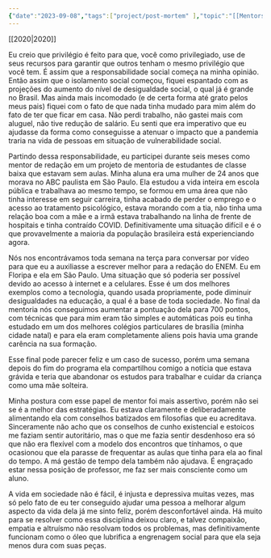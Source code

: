 ```yaml
---
{"date":"2023-09-08","tags":["project/post-mortem" ],"topic":"[[Mentorship]]","publish":true,"PassFrontmatter":true}
---
```


[[2020\|2020]]

Eu creio que privilégio é feito para que, você como privilegiado, use de seus recursos para garantir que outros tenham o mesmo privilégio que você tem. É assim que a responsabilidade social começa na minha opinião. Então assim que o isolamento social começou, fiquei espantado com as projeções do aumento do nível de desigualdade social, o qual já é grande no Brasil. Mas ainda mais incomodado (e de certa forma até grato pelos meus pais) fiquei com o fato de que nada tinha mudado para mim além do fato de ter que ficar em casa. Não perdi trabalho, não gastei mais com aluguel, não tive redução de salário. Eu senti que era imperativo que eu ajudasse da forma como conseguisse a atenuar o impacto que a pandemia traria na vida de pessoas em situação de vulnerabilidade social. 

Partindo dessa responsabilidade, eu participei durante seis meses como mentor de redação em um projeto de mentoria de estudantes de classe baixa que estavam sem aulas. Minha aluna era uma mulher de 24 anos que morava no ABC paulista em São Paulo. Ela estudou a vida inteira em escola pública e trabalhava ao mesmo tempo, se formou em uma área que não tinha interesse em seguir carreira, tinha acabado de perder o emprego e o acesso ao tratamento psicológico, estava morando com a tia, não tinha uma relação boa com a mãe e a irmã estava trabalhando na linha de frente de hospitais e tinha contraído COVID. Definitivamente uma situação difícil e é o que provavelmente a maioria da população brasileira está experienciando agora. 

Nós nos encontrávamos toda semana na terça para conversar por vídeo para que eu a auxiliasse a escrever melhor para a redação do ENEM. Eu em Floripa e ela em São Paulo. Uma situação que só poderia ser possível devido ao acesso à internet e a celulares. Esse é um dos melhores exemplos como a tecnologia, quando usada propriamente, pode diminuir desigualdades na educação, a qual é a base de toda sociedade. No final da mentoria nós conseguimos aumentar a pontuação dela para 700 pontos, com técnicas que para mim eram tão simples e automáticas pois eu tinha estudado em um dos melhores colégios particulares de brasília (minha cidade natal) e para ela eram completamente aliens pois havia uma grande carência na sua formação. 

Esse final pode parecer feliz e um caso de sucesso, porém uma semana depois do fim do programa ela compartilhou comigo a notícia que estava grávida e teria que abandonar os estudos para trabalhar e cuidar da criança como uma mãe solteira. 

Minha postura com esse papel de mentor foi mais assertivo, porém não sei se é a melhor das estratégias. Eu estava claramente e deliberadamente alimentando ela com conselhos batizados em filosofias que eu acreditava. Sinceramente não acho que os conselhos de cunho existencial e estoicos me faziam sentir autoritário, mas o que me fazia sentir desdenhoso era só que não era flexível com a modelo dos encontros que tínhamos, o que ocasionou que ela parasse de frequentar as aulas que tinha para ela ao final do tempo. A má gestão de tempo dela também não ajudava. É engraçado estar nessa posição de professor, me faz ser mais consciente como um aluno. 

A vida em sociedade não é fácil, é injusta e depressiva muitas vezes, mas só pelo fato de eu ter conseguido ajudar uma pessoa a melhorar algum aspecto da vida dela já me sinto feliz, porém desconfortável ainda. Há muito para se resolver como essa disciplina deixou claro, e talvez compaixão, empatia e altruísmo não resolvam todos os problemas, mas definitivamente funcionam como o óleo que lubrifica a engrenagem social para que ela seja menos dura com suas peças.